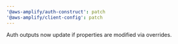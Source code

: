 ```yaml
---
'@aws-amplify/auth-construct': patch
'@aws-amplify/client-config': patch
---
```


Auth outputs now update if properties are modified via overrides.
